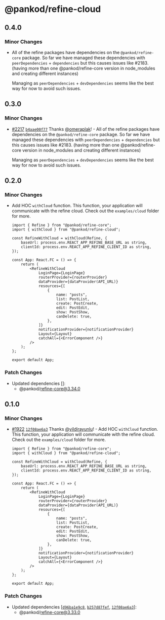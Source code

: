 # @pankod/refine-cloud

## 0.4.0

### Minor Changes

-   All of the refine packages have dependencies on the `@pankod/refine-core` package. So far we have managed these dependencies with `peerDependencies` + `dependencies` but this causes issues like #2183. (having more than one @pankod/refine-core version in node_modules and creating different instances)

    Managing as `peerDependencies` + `devDependencies` seems like the best way for now to avoid such issues.

## 0.3.0

### Minor Changes

-   [#2217](https://github.com/pankod/refine/pull/2217) [`b4aae00f77`](https://github.com/pankod/refine/commit/b4aae00f77a2476d847994db21298ae25e4cf6e5) Thanks [@omeraplak](https://github.com/omeraplak)! - All of the refine packages have dependencies on the `@pankod/refine-core` package. So far we have managed these dependencies with `peerDependencies` + `dependencies` but this causes issues like #2183. (having more than one @pankod/refine-core version in node_modules and creating different instances)

    Managing as `peerDependencies` + `devDependencies` seems like the best way for now to avoid such issues.

## 0.2.0

### Minor Changes

-   Add HOC `withCloud` function. This function, your application will communicate with the refine cloud. Check out the `examples/cloud` folder for more.

    ```
    import { Refine } from "@pankod/refine-core";
    import { withCloud } from "@pankod/refine-cloud";

    const RefineWithCloud = withCloud(Refine, {
        baseUrl: process.env.REACT_APP_REFINE_BASE_URL as string,
        clientId: process.env.REACT_APP_REFINE_CLIENT_ID as string,
    });

    const App: React.FC = () => {
        return (
            <RefineWithCloud
                LoginPage={LoginPage}
                routerProvider={routerProvider}
                dataProvider={dataProvider(API_URL)}
                resources={[
                    {
                        name: "posts",
                        list: PostList,
                        create: PostCreate,
                        edit: PostEdit,
                        show: PostShow,
                        canDelete: true,
                    },
                ]}
                notificationProvider={notificationProvider}
                Layout={Layout}
                catchAll={<ErrorComponent />}
            />
        );
    };

    export default App;
    ```

### Patch Changes

-   Updated dependencies []:
    -   @pankod/refine-core@3.34.0

## 0.1.0

### Minor Changes

-   [#1922](https://github.com/pankod/refine/pull/1922) [`12f08ae6a3`](https://github.com/pankod/refine/commit/12f08ae6a3755487cd0e4f498b7fc3c2a9488c58) Thanks [@yildirayunlu](https://github.com/yildirayunlu)! - Add HOC `withCloud` function. This function, your application will communicate with the refine cloud. Check out the `examples/cloud` folder for more.

    ```
    import { Refine } from "@pankod/refine-core";
    import { withCloud } from "@pankod/refine-cloud";

    const RefineWithCloud = withCloud(Refine, {
        baseUrl: process.env.REACT_APP_REFINE_BASE_URL as string,
        clientId: process.env.REACT_APP_REFINE_CLIENT_ID as string,
    });

    const App: React.FC = () => {
        return (
            <RefineWithCloud
                LoginPage={LoginPage}
                routerProvider={routerProvider}
                dataProvider={dataProvider(API_URL)}
                resources={[
                    {
                        name: "posts",
                        list: PostList,
                        create: PostCreate,
                        edit: PostEdit,
                        show: PostShow,
                        canDelete: true,
                    },
                ]}
                notificationProvider={notificationProvider}
                Layout={Layout}
                catchAll={<ErrorComponent />}
            />
        );
    };

    export default App;
    ```

### Patch Changes

-   Updated dependencies [[`d96ba1e9c8`](https://github.com/pankod/refine/commit/d96ba1e9c88724ee0b0d828bc4589befcb7a783d), [`b257d87fef`](https://github.com/pankod/refine/commit/b257d87fef4e8572e4c463894e9d79af96d78184), [`12f08ae6a3`](https://github.com/pankod/refine/commit/12f08ae6a3755487cd0e4f498b7fc3c2a9488c58)]:
    -   @pankod/refine-core@3.33.0
